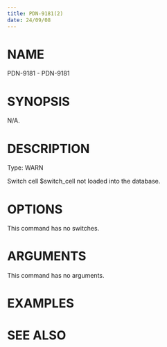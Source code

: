 ```yaml
---
title: PDN-9181(2)
date: 24/09/08
---
```


# NAME

PDN-9181 - PDN-9181

# SYNOPSIS

N/A.

# DESCRIPTION

Type: WARN

Switch cell $switch_cell not loaded into the database.

# OPTIONS

This command has no switches.

# ARGUMENTS

This command has no arguments.

# EXAMPLES

# SEE ALSO
